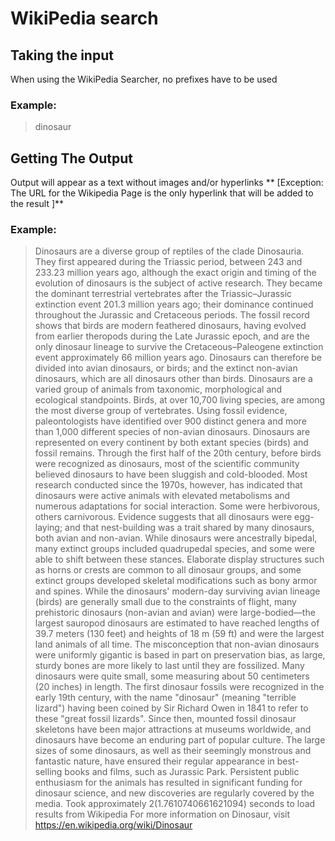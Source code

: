 # WikiPedia search

## Taking the input
When using the WikiPedia Searcher, no prefixes have to be used 
### Example: 
> dinosaur
## Getting The Output
Output will appear as a text without images and/or hyperlinks ** [Exception: The URL for the Wikipedia Page is the only hyperlink that will be added to the result ]**
### Example: 
> Dinosaurs are a diverse group of reptiles of the clade Dinosauria. They first appeared during the Triassic period, between 243 and 233.23 million years ago, although the exact origin and timing of the evolution of dinosaurs is the subject of active research. They became the dominant terrestrial vertebrates after the Triassic–Jurassic extinction event 201.3 million years ago; their dominance continued throughout the Jurassic and Cretaceous periods. The fossil record shows that birds are modern feathered dinosaurs, having evolved from earlier theropods during the Late Jurassic epoch, and are the only dinosaur lineage to survive the Cretaceous–Paleogene extinction event approximately 66 million years ago. Dinosaurs can therefore be divided into avian dinosaurs, or birds; and the extinct non-avian dinosaurs, which are all dinosaurs other than birds.
Dinosaurs are a varied group of animals from taxonomic, morphological and ecological standpoints. Birds, at over 10,700 living species, are among the most diverse group of vertebrates. Using fossil evidence, paleontologists have identified over 900 distinct genera and more than 1,000 different species of non-avian dinosaurs. Dinosaurs are represented on every continent by both extant species (birds) and fossil remains. Through the first half of the 20th century, before birds were recognized as dinosaurs, most of the scientific community believed dinosaurs to have been sluggish and cold-blooded. Most research conducted since the 1970s, however, has indicated that dinosaurs were active animals with elevated metabolisms and numerous adaptations for social interaction. Some were herbivorous, others carnivorous. Evidence suggests that all dinosaurs were egg-laying; and that nest-building was a trait shared by many dinosaurs, both avian and non-avian.
While dinosaurs were ancestrally bipedal, many extinct groups included quadrupedal species, and some were able to shift between these stances. Elaborate display structures such as horns or crests are common to all dinosaur groups, and some extinct groups developed skeletal modifications such as bony armor and spines. While the dinosaurs' modern-day surviving avian lineage (birds) are generally small due to the constraints of flight, many prehistoric dinosaurs (non-avian and avian) were large-bodied—the largest sauropod dinosaurs are estimated to have reached lengths of 39.7 meters (130 feet) and heights of 18 m (59 ft) and were the largest land animals of all time. The misconception that non-avian dinosaurs were uniformly gigantic is based in part on preservation bias, as large, sturdy bones are more likely to last until they are fossilized. Many dinosaurs were quite small, some measuring about 50 centimeters (20 inches) in length.
The first dinosaur fossils were recognized in the early 19th century, with the name "dinosaur" (meaning "terrible lizard") having been coined by Sir Richard Owen in 1841 to refer to these "great fossil lizards". Since then, mounted fossil dinosaur skeletons have been major attractions at museums worldwide, and dinosaurs have become an enduring part of popular culture. The large sizes of some dinosaurs, as well as their seemingly monstrous and fantastic nature, have ensured their regular appearance in best-selling books and films, such as Jurassic Park. Persistent public enthusiasm for the animals has resulted in significant funding for dinosaur science, and new discoveries are regularly covered by the media.
Took approximately 2(1.7610740661621094) seconds to load results from Wikipedia
For more information on Dinosaur, visit https://en.wikipedia.org/wiki/Dinosaur 
